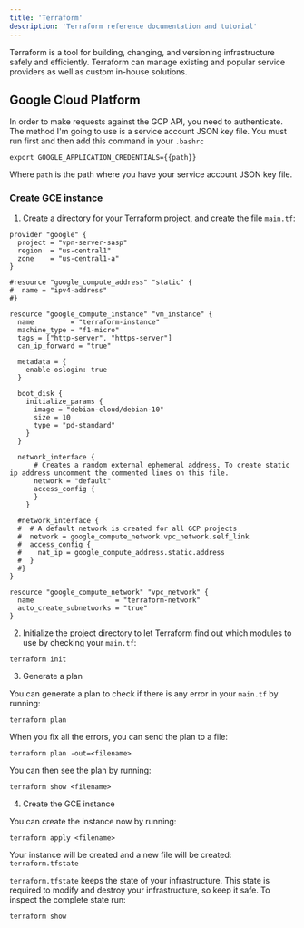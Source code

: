 ```yaml
---
title: 'Terraform'
description: 'Terraform reference documentation and tutorial'
---
```


Terraform is a tool for building, changing, and versioning infrastructure safely and efficiently. Terraform can manage existing and popular service providers as well as custom in-house solutions.

## Google Cloud Platform

In order to make requests against the GCP API, you need to authenticate. The method I'm going to use is a service account JSON key file. You must run first and then add this command in your `.bashrc`

```
export GOOGLE_APPLICATION_CREDENTIALS={{path}}
```

Where `path` is the path where you have your service account JSON key file.

### Create GCE instance

1. Create a directory for your Terraform project, and create the file `main.tf`:

```
provider "google" {
  project = "vpn-server-sasp"
  region  = "us-central1"
  zone    = "us-central1-a"
}

#resource "google_compute_address" "static" {
#  name = "ipv4-address"
#}

resource "google_compute_instance" "vm_instance" {
  name         = "terraform-instance"
  machine_type = "f1-micro"
  tags = ["http-server", "https-server"]
  can_ip_forward = "true"

  metadata = {
    enable-oslogin: true
  }

  boot_disk {
    initialize_params {
      image = "debian-cloud/debian-10"
      size = 10
      type = "pd-standard"
    }
  }

  network_interface {
      # Creates a random external ephemeral address. To create static ip address uncomment the commented lines on this file.
      network = "default"
      access_config {
      }
    }

  #network_interface {
  #  # A default network is created for all GCP projects
  #  network = google_compute_network.vpc_network.self_link
  #  access_config {
  #    nat_ip = google_compute_address.static.address
  #  }
  #}
}

resource "google_compute_network" "vpc_network" {
  name                    = "terraform-network"
  auto_create_subnetworks = "true"
}
```

2. Initialize the project directory to let Terraform find out which modules to use by checking your `main.tf`:
```
terraform init
```

3. Generate a plan 

You can generate a plan to check if there is any error in your `main.tf` by running:
```
terraform plan 
```

When you fix all the errors, you can send the plan to a file:
```
terraform plan -out=<filename>
```
You can then see the plan by running:
```
terraform show <filename>
```

4. Create the GCE instance

You can create the instance now by running:
```
terraform apply <filename>
```

Your instance will be created and a new file will be created: `terraform.tfstate`

`terraform.tfstate` keeps the state of your infrastructure. This state is required to modify and destroy your infrastructure, so keep it safe. To inspect the complete state run:
```
terraform show
```
